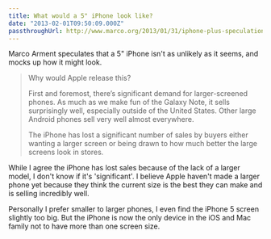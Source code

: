 ```yaml
---
title: What would a 5" iPhone look like?
date: "2013-02-01T09:50:09.000Z"
passthroughUrl: http://www.marco.org/2013/01/31/iphone-plus-speculation
---
```


Marco Arment speculates that a 5" iPhone isn't as unlikely as it seems, and mocks up how it might look.

> Why would Apple release this?
> 
> First and foremost, there’s significant demand for larger-screened phones. As much as we make fun of the Galaxy Note, it sells surprisingly well, especially outside of the United States. Other large Android phones sell very well almost everywhere.
> 
> The iPhone has lost a significant number of sales by buyers either wanting a larger screen or being drawn to how much better the large screens look in stores.

While I agree the iPhone has lost sales because of the lack of a larger model, I don't know if it's 'significant'. I believe Apple haven't made a larger phone yet because they think the current size is the best they can make and is selling incredibly well.

Personally I prefer smaller to larger phones, I even find the iPhone 5 screen slightly too big. But the iPhone is now the only device in the iOS and Mac family not to have more than one screen size.